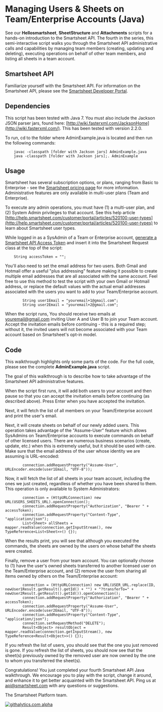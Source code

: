Managing Users & Sheets on Team/Enterprise Accounts (Java)
===
See our <b>Hellosmartsheet</b>, <b>SheetStructure</b> and <b>Attachments</b> scripts for a hands-on introduction to the Smartsheet API. The fourth in the series, this semi-interactive script walks you through the Smartsheet API administrative calls and capabilities by managing team members (creating, updating and deleting), executing operations on behalf of other team members, and listing all sheets in a team account.

Smartsheet API
---
Familiarize yourself with the Smartsheet API. For information on the Smartsheet API, please see the [Smartsheet Developer Portal](http://smartsheet.com/developers).

Dependencies
---
This script has been tested with Java 7.
You must also include the Jackson JSON parser jars, found here: [http://wiki.fasterxml.com/JacksonHome](http://wiki.fasterxml.com/). This has been tested with version 2.2.0.

To run, cd to the folder where AdminExample.java is located and then run the following commands:
		
		javac -classpath [folder with Jackson jars] AdminExample.java
		java -classpath [folder with Jackson jars];. AdminExample
	
Usage
---
Smartsheet has several subscription options, or plans, ranging from Basic to Enterprise - see the [Smartsheet pricing page](http://smartsheet.com/pricing) for more information. Administrative features are only available in multi-user plans (Team and Enterprise).

To execute any admin operations, you must have (1) a multi-user plan, and (2) System Admin privileges to that account. See this help article [http://help.smartsheet.com/customer/portal/articles/520100-user-types](http://help.smartsheet.com/customer/portal/articles/520100-user-types) to learn about Smartsheet user types.

While logged in as a SysAdmin of a Team or Enterprise account, [generate a Smartsheet API Access Token](http://www.smartsheet.com/developers/api-documentation#h.5osh0dl59e5m) and insert it into the Smartsheet Request class at the top of the script:

        String accessToken = "";


You'll also need to set the email address for two users. Both Gmail and Hotmail offer a useful "plus addressing" feature making it possible to create multiple email addresses that are all associated with the same account. Feel free to use this method to test the script with your own Gmail or Hotmail address, or replace the default values with the actual email addresses associated with the users you want to add to your Team/Enterprise account.

            String user1Email = "youremail+1@gmail.com"; 
            String user2Email = "youremail+2@gmail.com";

When the script runs, You should receive two emails at youremail@gmail.com inviting User A and User B to join your Team account. Accept the invitation emails before continuing - this is a required step; without it, the invited users will not become associated with your Team account based on Smartsheet's opt-in model.


Code
---
This walkthrough highlights only some parts of the code. For the full code, please see the complete <b>AdminExample.java</b> script.

The goal of this walkthrough is to describe how to take advantage of the Smartsheet API administrative features.

When the script first runs, it will add both users to your account and then pause so that you can accept the invitation emails before continuing (as described above). Press Enter when you have accepted the invitation.

Next, it will fetch the list of all members on your Team/Enterprise account and print the user's email.

Next, it will create sheets on behalf of our newly added users. This operation takes advantage of the "Assume-User" feature which allows SysAdmins on Team/Enterprise accounts to execute commands on behalf of other licensed users. There are numerous business scenarios (create, update, etc.) when this is extremely useful, but it should be used with care.  Make sure that the email address of the user whose identity we are assuming is URL-encoded:

            connection.addRequestProperty("Assume-User", URLEncoder.encode(user1Email, "UTF-8")); 
	
Now, it will fetch the list of all sheets in your team account, including the ones we just created, regardless of whether you have been shared to them. This operation is only available to System Administrators:

            connection = (HttpURLConnection) new URL(USERS_SHEETS_URL).openConnection();
            connection.addRequestProperty("Authorization", "Bearer " + accessToken);
            connection.addRequestProperty("Content-Type", "application/json");
            List<Sheet> allSheets = mapper.readValue(connection.getInputStream(), new TypeReference<List<Sheet>>() {});
	
When the results print, you will see that although you executed the commands, the sheets are owned by the users on whose behalf the sheets were created.

Finally, remove a user from your team account. You can optionally choose to (1) have the user's owned sheets transferred to another licensed user on the Team/Enterprise account, and (2) remove the user from sharing all items owned by others on the Team/Enterprise account:

            connection = (HttpURLConnection) new URL(USER_URL.replace(ID, newUser1Result.getResult().getId() + "") + "?transferTo=" + newUser2Result.getResult().getId()).openConnection();
            connection.addRequestProperty("Authorization", "Bearer " + accessToken);
            connection.addRequestProperty("Assume-User", URLEncoder.encode(user2Email, "UTF-8")); 
            connection.addRequestProperty("Content-Type", "application/json");
            connection.setRequestMethod("DELETE");
            Result<Object> resultObject = mapper.readValue(connection.getInputStream(), new TypeReference<Result<Object>>() {});

If you refresh the list of users, you should see that the one you just removed is gone. If you refresh the list of sheets, you should now see that the sheet(s) previously owned by the removed user are now owned by the one to whom you transferred the sheet(s).
	
Congratulations!  You just completed your fourth Smartsheet API Java walkthrough. We encourage you to play with the script, change it around, and enhance it to get better acquainted with the Smartsheet API. Ping us at api@smartsheet.com with any questions or suggestions.

The Smartsheet Platform team. 

[![githalytics.com alpha](https://cruel-carlota.pagodabox.com/8682c8fc5c6618bcdad0698d2832b639 "githalytics.com")](http://githalytics.com/smartsheet-platform/samples)
